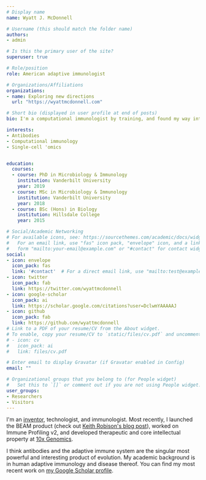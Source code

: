 ```yaml
---
# Display name
name: Wyatt J. McDonnell

# Username (this should match the folder name)
authors:
- admin

# Is this the primary user of the site?
superuser: true

# Role/position
role: American adaptive immunologist

# Organizations/Affiliations
organizations:
- name: Exploring new directions
  url: "https://wyattmcdonnell.com"

# Short bio (displayed in user profile at end of posts)
bio: I'm a computational immunologist by training, and found my way into biotechnology as an inventor and technologist along the way. I'm interested in impactful work that improves human health by harnessing human adaptive immunity.

interests:
- Antibodies
- Computational immunology
- Single-cell 'omics


education:
  courses:
  - course: PhD in Microbiology & Immunology
    institution: Vanderbilt University
    year: 2019
  - course: MSc in Microbiology & Immunology
    institution: Vanderbilt University
    year: 2018
  - course: BSc (Hons) in Biology
    institution: Hillsdale College
    year: 2015

# Social/Academic Networking
# For available icons, see: https://sourcethemes.com/academic/docs/widgets/#icons
#   For an email link, use "fas" icon pack, "envelope" icon, and a link in the
#   form "mailto:your-email@example.com" or "#contact" for contact widget.
social:
- icon: envelope
  icon_pack: fas
  link: '#contact'  # For a direct email link, use "mailto:test@example.org".
- icon: twitter
  icon_pack: fab
  link: https://twitter.com/wyattmcdonnell
- icon: google-scholar
  icon_pack: ai
  link: https://scholar.google.com/citations?user=DclwmYAAAAAJ
- icon: github
  icon_pack: fab
  link: https://github.com/wyattmcdonnell
# Link to a PDF of your resume/CV from the About widget.
# To enable, copy your resume/CV to `static/files/cv.pdf` and uncomment the lines below.
# - icon: cv
#   icon_pack: ai
#   link: files/cv.pdf

# Enter email to display Gravatar (if Gravatar enabled in Config)
email: ""

# Organizational groups that you belong to (for People widget)
#   Set this to `[]` or comment out if you are not using People widget.
user_groups:
- Researchers
- Visitors
---
```


I'm an [inventor](https://patents.google.com/?inventor=Wyatt+James+McDonnell,Wyatt+McDonnell,James+Wyatt+MCDONNELL&sort=new), technologist, and immunologist. Most recently, I launched the BEAM product (check out [Keith Robison's blog post](http://omicsomics.blogspot.com/2021/02/more-details-on-10xs-sample-profiling.html)), worked on Immune Profiling v2, and developed therapeutic and core intellectual property at [10x Genomics](https://10xgenomics.com). 

I think antibodies and the adaptive immune system are the singular most powerful and interesting product of evolution. My academic background is in human adaptive immunology and disease thereof. You can find my most recent work on [my Google Scholar profile](https://scholar.google.com/citations?user=DclwmYAAAAAJ&hl=en).  
